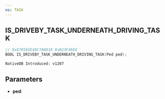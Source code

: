 ```yaml
---
ns: TASK
---
```

## IS_DRIVEBY_TASK_UNDERNEATH_DRIVING_TASK

```c
// 0x8785E6E40C7A8818 0xB23F46E6
BOOL IS_DRIVEBY_TASK_UNDERNEATH_DRIVING_TASK(Ped ped);
```

```
NativeDB Introduced: v1207
```

## Parameters
* **ped**:
